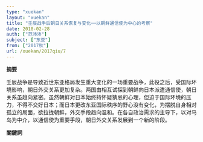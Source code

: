 ```yaml
---
type: "xuekan"
layout: "xuekan"
title: "壬辰战争后朝日关系恢复与变化──以朝鲜通信使为中心的考察"
date: 2018-02-28
auth: ["范沛沛"]
subject: ["东亚"]
from: ["2017秋"]
url: /xuekan/2017qiu/7
---
```


**摘要**      

壬辰战争是导致近世东亚格局发生重大变化的一场重要战争，此役之后，受国际环境影响，朝日外交关系更加复杂。两国由相互试探到朝鲜向日本派遣通信使，朝日关系虽趋向紧密。虽然朝鲜对日本始终持怀疑猜忌的心理，但迫于国际环境的压力，不得不交好日本；而日本更改东亚国际秩序的野心没有变化，为摆脱自身相对孤立的局面，欲拉拢朝鲜，外交手段趋向温和。在各自政治需求的主导下，以对马岛为中介，以通信使为重要手段，朝日外交关系发展到一个新的阶段。

**關鍵詞**
